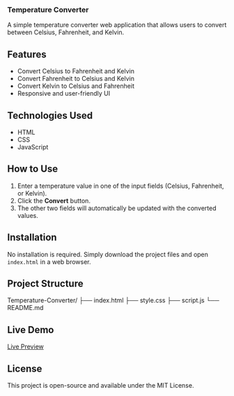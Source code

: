 ### Temperature Converter

A simple temperature converter web application that allows users to convert between Celsius, Fahrenheit, and Kelvin.

## Features

- Convert Celsius to Fahrenheit and Kelvin
- Convert Fahrenheit to Celsius and Kelvin
- Convert Kelvin to Celsius and Fahrenheit
- Responsive and user-friendly UI

## Technologies Used

- HTML
- CSS
- JavaScript

## How to Use

1. Enter a temperature value in one of the input fields (Celsius, Fahrenheit, or Kelvin).
2. Click the **Convert** button.
3. The other two fields will automatically be updated with the converted values.

## Installation

No installation is required. Simply download the project files and open `index.html` in a web browser.

## Project Structure

Temperature-Converter/
├── index.html
├── style.css
├── script.js
└── README.md

## Live Demo

[Live Preview](https://visionary-sundae-827641.netlify.app)

## License

This project is open-source and available under the MIT License.

